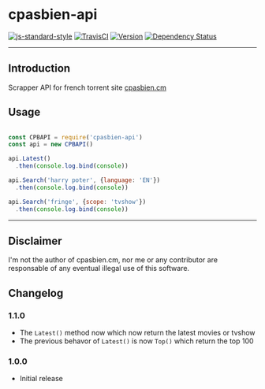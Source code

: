 cpasbien-api
===========

[![js-standard-style](https://img.shields.io/badge/code%20style-standard-brightgreen.svg)](http://standardjs.com/)
[![TravisCI](https://img.shields.io/travis/yadomi/cpasbien-api/master.svg)](https://travis-ci.org/yadomi/cpasbien-api)
[![Version](https://img.shields.io/npm/v/cpasbien-api.svg)](https://www.npmjs.com/package/cpasbien-api)
[![Dependency Status](https://gemnasium.com/badges/github.com/yadomi/cpasbien-api.svg)](https://gemnasium.com/github.com/yadomi/cpasbien-api)

---

Introduction
------------

Scrapper API for french torrent site [cpasbien.cm](http://www.cpasbien.cm)

Usage
-----

```js

const CPBAPI = require('cpasbien-api')
const api = new CPBAPI()

api.Latest()
  .then(console.log.bind(console))

api.Search('harry poter', {language: 'EN'})
  .then(console.log.bind(console))

api.Search('fringe', {scope: 'tvshow'})
  .then(console.log.bind(console))

```

---

Disclaimer
---------

I'm not the author of cpasbien.cm, nor me or any contributor are responsable of any eventual illegal use of this software.

Changelog
---------

### 1.1.0

- The `Latest()` method now which now return the latest movies or tvshow
- The previous behavor of `Latest()` is now `Top()` which return the top 100

### 1.0.0

- Initial release

